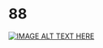 # 88

[![IMAGE ALT TEXT HERE](https://img.youtube.com/vi/ch5pf7HSang/0.jpg)](https://www.youtube.com/watch?v=ch5pf7HSang)

